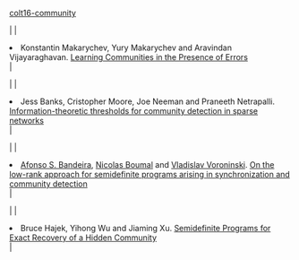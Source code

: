 [colt16-community](http://www.learningtheory.org/colt2016/the-conference/accepted-papers/)


|  |  <li class="paper"><span class="authors">Konstantin Makarychev, Yury Makarychev and Aravindan Vijayaraghavan. </span><span class="title"><a href="http://arxiv.org/abs/1511.03229" class="liexternal">Learning Communities in the Presence of Errors</a></span></li> |

|  |  <li class="paper"><span class="authors">Jess Banks, Cristopher Moore, Joe Neeman and Praneeth Netrapalli. </span><span class="title"><a href="http://arxiv.org/abs/1601.02658" class="liexternal">Information-theoretic thresholds for community detection in sparse networks</a></span></li> |

|  |  <li class="paper"><span class="authors"><a href="http://math.mit.edu/%7Ebandeira/" class="liexternal">Afonso S. Bandeira</a>, <a href="https://web.math.princeton.edu/%7Enboumal/" class="liexternal">Nicolas Boumal</a> and <a href="http://www.mit.edu/%7Evvlad/" class="liexternal">Vladislav Voroninski</a>. </span><span class="title"><a href="http://arxiv.org/abs/1602.04426" class="liexternal">On the low-rank approach for semidefinite programs arising in synchronization and community detection</a></span></li> |

|  |  <li class="paper"><span class="authors">Bruce Hajek, Yihong Wu and Jiaming Xu. </span><span class="title"><a href="https://arxiv.org/abs/1602.06410" class="liexternal">Semidefinite Programs for Exact Recovery of a Hidden Community</a></span></li> |



